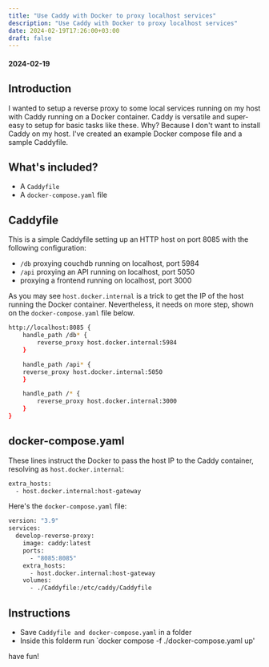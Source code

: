```yaml
---
title: "Use Caddy with Docker to proxy localhost services"
description: "Use Caddy with Docker to proxy localhost services"
date: 2024-02-19T17:26:00+03:00
draft: false
---
```


####
#### 2024-02-19

## Introduction
I wanted to setup a reverse proxy to some local services running on my host with Caddy running on a Docker container.
Caddy is versatile and super-easy to setup for basic tasks like these. Why? Because I don't want to install Caddy on my host.
I've created an example Docker compose file and a sample Caddyfile.

## What's included?
- A `Caddyfile`
- A `docker-compose.yaml` file

## Caddyfile
This is a simple Caddyfile setting up an HTTP host on port 8085 with the following configuration:

- `/db` proxying couchdb running on localhost, port 5984
- `/api` proxying an API running on localhost, port 5050
-  proxying a frontend running on localhost, port 3000

As you may see `host.docker.internal` is a trick to get the IP of the host running the Docker container.
Nevertheless, it needs on more step, shown on the `docker-compose.yaml` file below.

```sh
http://localhost:8085 {
    handle_path /db* {
        reverse_proxy host.docker.internal:5984
    }

    handle_path /api* {
	reverse_proxy host.docker.internal:5050
    }

    handle_path /* {
        reverse_proxy host.docker.internal:3000
    }
}
```

## docker-compose.yaml
These lines instruct the Docker to pass the host IP to the Caddy container, resolving as `host.docker.internal`:
```sh
extra_hosts:
  - host.docker.internal:host-gateway
```
Here's the `docker-compose.yaml` file:

```sh
version: "3.9"
services:
  develop-reverse-proxy:
    image: caddy:latest
    ports:
      - "8085:8085"
    extra_hosts:
      - host.docker.internal:host-gateway
    volumes:
      - ./Caddyfile:/etc/caddy/Caddyfile
```


## Instructions

- Save `Caddyfile and docker-compose.yaml` in a folder
- Inside this folderm run `docker compose -f ./docker-compose.yaml up'

have fun!


